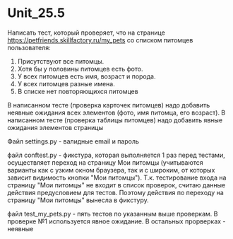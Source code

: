 # Unit_25.5

Написать тест, который проверяет, что на странице https://petfriends.skillfactory.ru/my_pets со списком питомцев пользователя:

1) Присутствуют все питомцы.
2) Хотя бы у половины питомцев есть фото.
3) У всех питомцев есть имя, возраст и порода.
4) У всех питомцев разные имена.
5) В списке нет повторяющихся питомцев

В написанном тесте (проверка карточек питомцев) надо добавить неявные ожидания всех элементов (фото, имя питомца, его возраст).
В написанном тесте (проверка таблицы питомцев) надо добавить явные ожидания элементов страницы

Файл settings.py - валидные email и пароль

файл conftest.py - фикстура, которая выполняется 1 раз перед тестами, осуществляет переход на страницу Мои питомцы (учитываются варианты как с узким окном браузера, так и с широким, от которых зависит видимость кнопки "Мои питомцы").
Т.к. тестирование входа на страницу "Мои питомцы" не входит в список проверок, считаю данные действия предусловием для тестов. Поэтому действия по переходу на страницу "Мои питомцы" вынесла в фикстуру.

файл test_my_pets.py - пять тестов по указанным выше проверкам. В проверке №1 используется явное ожидание. В остальных прорверках - неявные
